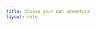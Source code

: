 ```yaml
---
title: Choose your own adventure
layout: note
---
```

<head>
    <meta name="viewport" content="width=device-width, initial-scale=1.0">
    <style>
        .grid-container {
            display: grid;
            grid-template-columns: repeat(auto-fit, minmax(250px, 1fr));
            gap: 20px;
            padding: 20px;
        }
        .grid-item {
            border-radius: 5px;
            padding: 20px;
        }
        @media (max-width: 600px) {
            .grid-container {
                grid-template-columns: 1fr;
            }
        
    </style>
</head>

### maybe start here, or anywhere in the graph below

<div class="grid-container">
	<div class="grid-item">
		<h4>Making</h4>
		<li>[[Craft]]</li>
		<li></li>
	</div>
	<div class="grid-item">
		<h4>Reading</h4>
		<li>[[Leisure The Basis of Culture]]
		<li></li>
	



